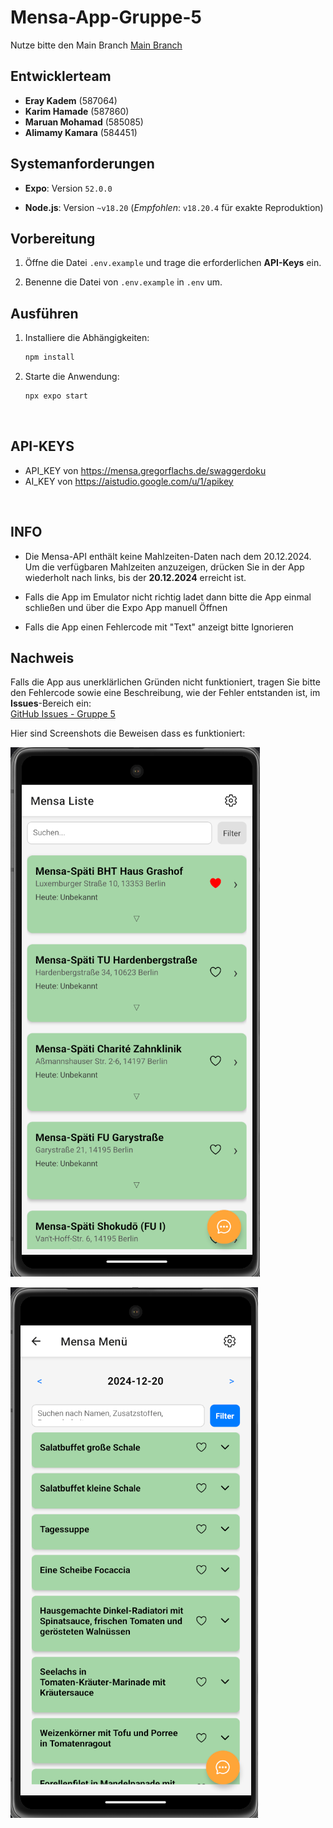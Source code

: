 # Mensa-App-Gruppe-5  

Nutze bitte den Main Branch [Main Branch](https://github.com/HTW-PMA/Gruppe-5/tree/main)

## **Entwicklerteam**  
- **Eray Kadem** (587064)  
- **Karim Hamade** (587860)  
- **Maruan Mohamad** (585085)  
- **Alimamy Kamara** (584451)  



## **Systemanforderungen**  
- **Expo**: Version `52.0.0`  

- **Node.js**: Version `~v18.20` (*Empfohlen*: `v18.20.4` für exakte Reproduktion)  



## **Vorbereitung**  
1. Öffne die Datei `.env.example` und trage die erforderlichen **API-Keys** ein.  

2. Benenne die Datei von `.env.example` in `.env` um.  


## **Ausführen**  
1. Installiere die Abhängigkeiten:  
   ```bash
   npm install
   ```
2. Starte die Anwendung:
   ```bash
   npx expo start
   ```
<br>

## **API-KEYS** 

- API_KEY von https://mensa.gregorflachs.de/swaggerdoku
- AI_KEY von https://aistudio.google.com/u/1/apikey

<br>

## **INFO** 
- Die Mensa-API enthält keine Mahlzeiten-Daten nach dem 20.12.2024.  
Um die verfügbaren Mahlzeiten anzuzeigen, drücken Sie in der App wiederholt nach links, bis der **20.12.2024** erreicht ist.

- Falls die App im Emulator nicht richtig ladet dann bitte die App einmal schließen und über die Expo App manuell Öffnen

- Falls die App einen Fehlercode mit "Text" anzeigt bitte Ignorieren

## **Nachweis** 
Falls die App aus unerklärlichen Gründen nicht funktioniert, tragen Sie bitte den Fehlercode sowie eine Beschreibung, wie der Fehler entstanden ist, im **Issues**-Bereich ein:  
[GitHub Issues - Gruppe 5](https://github.com/HTW-PMA/Gruppe-5/issues)


Hier sind Screenshots die Beweisen dass es funktioniert:

![alt text](image.png)

![alt text](image-1.png)